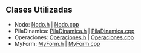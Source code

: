 ## Clases Utilizadas
- Nodo: [Nodo.h](https://github.com/JoseAndresHV-UPSA/estructura-datos-si210/blob/master/PILAS_DINAMICAS/Nodo.h) | [Nodo.cpp](https://github.com/JoseAndresHV-UPSA/estructura-datos-si210/blob/master/PILAS_DINAMICAS/Nodo.cpp)
- PilaDinamica: [PilaDinamica.h](https://github.com/JoseAndresHV-UPSA/estructura-datos-si210/blob/master/PILAS_DINAMICAS/PilaDinamica.h) | [PilaDinamica.cpp](https://github.com/JoseAndresHV-UPSA/estructura-datos-si210/blob/master/PILAS_DINAMICAS/PilaDinamica.cpp)
- Operaciones: [Operaciones.h](https://github.com/JoseAndresHV-UPSA/estructura-datos-si210/blob/master/PILAS_DINAMICAS/Operaciones.h) | [Operaciones.cpp](https://github.com/JoseAndresHV-UPSA/estructura-datos-si210/blob/master/PILAS_DINAMICAS/Operaciones.cpp)
- MyForm: [MyForm.h](https://github.com/JoseAndresHV-UPSA/estructura-datos-si210/blob/master/PILAS_DINAMICAS/MyForm.h) | [MyForm.cpp](https://github.com/JoseAndresHV-UPSA/estructura-datos-si210/blob/master/PILAS_DINAMICAS/MyForm.cpp)
